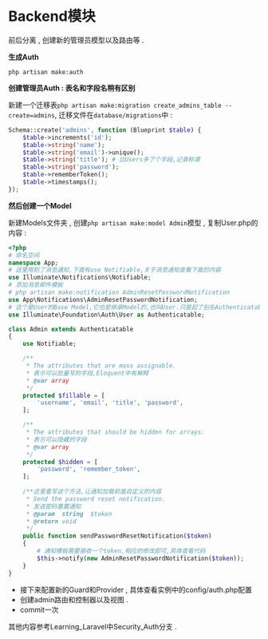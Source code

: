 # Backend模块

前后分离 , 创建新的管理员模型以及路由等 .

**生成Auth**

```
php artisan make:auth
```

**创建管理员Auth : 表名和字段名稍有区别**

新建一个迁移表`php artisan make:migration create_admins_table --create=admins`, 迁移文件在`database/migrations`中 :

```php
Schema::create('admins', function (Blueprint $table) {
    $table->increments('id');
    $table->string('name');
    $table->string('email')->unique();
    $table->string('title'); # 比Users多了个字段,记录称谓
    $table->string('password');
    $table->rememberToken();
    $table->timestamps();
});
```

**然后创建一个Model**

新建Models文件夹 , 创建`php artisan make:model Admin`模型 , 复制User.php的内容 :

```php
<?php
# 命名空间
namespace App;
# 这里用到了消息通知,下面有use Notifiable,关于消息通知查看下面的内容
use Illuminate\Notifications\Notifiable;
# 添加消息邮件模板
# php artisan make:notification AdminResetPasswordNotification
use App\Notifications\AdminResetPasswordNotification;
# 这个是User的Base Model,它也是继承Model的,也叫User.只是起了别名Authenticatable,其继承了3个接口,然后分3个trait完成了接口的功能
use Illuminate\Foundation\Auth\User as Authenticatable;

class Admin extends Authenticatable
{
    use Notifiable;

    /**
     * The attributes that are mass assignable.
     * 表示可以批量写的字段,Eloquent中有解释
     * @var array
     */
    protected $fillable = [
        'username', 'email', 'title', 'password',
    ];

    /**
     * The attributes that should be hidden for arrays.
     * 表示可以隐藏的字段
     * @var array
     */
    protected $hidden = [
        'password', 'remember_token',
    ];
    
    /**这里重写这个方法,让通知加载前面自定义的内容
     * Send the password reset notification.
     * 发送密码重置通知
     * @param  string  $token
     * @return void
     */
    public function sendPasswordResetNotification($token)
    {
        # 通知模板需要接收一个token,相应的修改即可,具体查看代码
        $this->notify(new AdminResetPasswordNotification($token));
    }
}
```

* 接下来配置新的Guard和Provider , 具体查看实例中的config/auth.php配置
* 创建admin路由和控制器以及视图 . 
* commit一次

其他内容参考Learning\_Laravel中Security\_Auth分支 .

